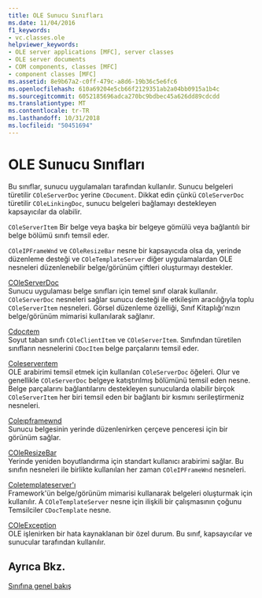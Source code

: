 ```yaml
---
title: OLE Sunucu Sınıfları
ms.date: 11/04/2016
f1_keywords:
- vc.classes.ole
helpviewer_keywords:
- OLE server applications [MFC], server classes
- OLE server documents
- COM components, classes [MFC]
- component classes [MFC]
ms.assetid: 8e9b67a2-c0ff-479c-a8d6-19b36c5e6fc6
ms.openlocfilehash: 610a69204e5cb66f2129351ab2a04bb0915a1b4c
ms.sourcegitcommit: 6052185696adca270bc9bdbec45a626dd89cdcdd
ms.translationtype: MT
ms.contentlocale: tr-TR
ms.lasthandoff: 10/31/2018
ms.locfileid: "50451694"
---
```

# <a name="ole-server-classes"></a>OLE Sunucu Sınıfları

Bu sınıflar, sunucu uygulamaları tarafından kullanılır. Sunucu belgeleri türetilir `COleServerDoc` yerine `CDocument`. Dikkat edin çünkü `COleServerDoc` türetilir `COleLinkingDoc`, sunucu belgeleri bağlamayı destekleyen kapsayıcılar da olabilir.

`COleServerItem` Bir belge veya başka bir belgeye gömülü veya bağlantılı bir belge bölümü sınıfı temsil eder.

`COleIPFrameWnd` ve `COleResizeBar` nesne bir kapsayıcıda olsa da, yerinde düzenleme desteği ve `COleTemplateServer` diğer uygulamalardan OLE nesneleri düzenlenebilir belge/görünüm çiftleri oluşturmayı destekler.

[COleServerDoc](../mfc/reference/coleserverdoc-class.md)<br/>
Sunucu uygulaması belge sınıfları için temel sınıf olarak kullanılır. `COleServerDoc` nesneleri sağlar sunucu desteği ile etkileşim aracılığıyla toplu `COleServerItem` nesneleri. Görsel düzenleme özelliği, Sınıf Kitaplığı'nızın belge/görünüm mimarisi kullanılarak sağlanır.

[Cdocıtem](../mfc/reference/cdocitem-class.md)<br/>
Soyut taban sınıfı `COleClientItem` ve `COleServerItem`. Sınıfından türetilen sınıfların nesnelerini `CDocItem` belge parçalarını temsil eder.

[Coleserverıtem](../mfc/reference/coleserveritem-class.md)<br/>
OLE arabirimi temsil etmek için kullanılan `COleServerDoc` öğeleri. Olur ve genellikle `COleServerDoc` belgeye katıştırılmış bölümünü temsil eden nesne. Belge parçalarını bağlantılarını destekleyen sunucularda olabilir birçok `COleServerItem` her biri temsil eden bir bağlantı bir kısmını serileştirmeniz nesneleri.

[Coleıpframewnd](../mfc/reference/coleipframewnd-class.md)<br/>
Sunucu belgesinin yerinde düzenlenirken çerçeve penceresi için bir görünüm sağlar.

[COleResizeBar](../mfc/reference/coleresizebar-class.md)<br/>
Yerinde yeniden boyutlandırma için standart kullanıcı arabirimi sağlar. Bu sınıfın nesneleri ile birlikte kullanılan her zaman `COleIPFrameWnd` nesneleri.

[Coletemplateserver'ı](../mfc/reference/coletemplateserver-class.md)<br/>
Framework'ün belge/görünüm mimarisi kullanarak belgeleri oluşturmak için kullanılır. A `COleTemplateServer` nesne için ilişkili bir çalışmasının çoğunu Temsilciler `CDocTemplate` nesne.

[COleException](../mfc/reference/coleexception-class.md)<br/>
OLE işlenirken bir hata kaynaklanan bir özel durum. Bu sınıf, kapsayıcılar ve sunucular tarafından kullanılır.

## <a name="see-also"></a>Ayrıca Bkz.

[Sınıfına genel bakış](../mfc/class-library-overview.md)

